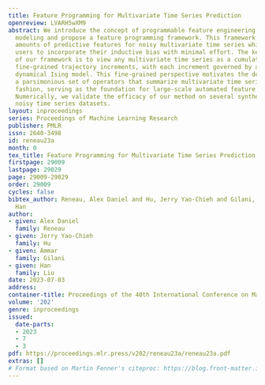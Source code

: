 ```yaml
---
title: Feature Programming for Multivariate Time Series Prediction
openreview: LVARH5wXM9
abstract: We introduce the concept of programmable feature engineering for time series
  modeling and propose a feature programming framework. This framework generates large
  amounts of predictive features for noisy multivariate time series while allowing
  users to incorporate their inductive bias with minimal effort. The key motivation
  of our framework is to view any multivariate time series as a cumulative sum of
  fine-grained trajectory increments, with each increment governed by a novel spin-gas
  dynamical Ising model. This fine-grained perspective motivates the development of
  a parsimonious set of operators that summarize multivariate time series in an abstract
  fashion, serving as the foundation for large-scale automated feature engineering.
  Numerically, we validate the efficacy of our method on several synthetic and real-world
  noisy time series datasets.
layout: inproceedings
series: Proceedings of Machine Learning Research
publisher: PMLR
issn: 2640-3498
id: reneau23a
month: 0
tex_title: Feature Programming for Multivariate Time Series Prediction
firstpage: 29009
lastpage: 29029
page: 29009-29029
order: 29009
cycles: false
bibtex_author: Reneau, Alex Daniel and Hu, Jerry Yao-Chieh and Gilani, Ammar and Liu,
  Han
author:
- given: Alex Daniel
  family: Reneau
- given: Jerry Yao-Chieh
  family: Hu
- given: Ammar
  family: Gilani
- given: Han
  family: Liu
date: 2023-07-03
address: 
container-title: Proceedings of the 40th International Conference on Machine Learning
volume: '202'
genre: inproceedings
issued:
  date-parts:
  - 2023
  - 7
  - 3
pdf: https://proceedings.mlr.press/v202/reneau23a/reneau23a.pdf
extras: []
# Format based on Martin Fenner's citeproc: https://blog.front-matter.io/posts/citeproc-yaml-for-bibliographies/
---
```


